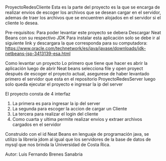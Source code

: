ProyectoRedesCliente
Esta es la parte del proyecto es la que se encarga de realizar envios de escoger los archivos que se desean cargar en el servidor, 
ademas de traer los archivos que se encuentren alojados en el servidor si el cliente lo desea.


Pre-requisitos:
Para poder levantar este proyecto se debera Descargar Neat Beans con su respectivo JDK
Para instalar esta aplicación solo se debe ir al siguiente link y descargara la que corresponda para su computadora:
https://www.oracle.com/technetwork/es/java/javase/downloads/jdk-netbeans-jsp-3413139-esa.html


Como levantar un proyecto
Lo primero que tiene que hacer es abrir la aplicación luego de abrir Neat beans selecciona file y open proyect después de escoger el proyecto actual, asegurese
de haber levantado primero el servidor que esta en el repositorio ProyectoRedesServer luego solo queda ejecutar el proyecto e ingresar la ip del server

El proyecto consta de 4 interfaz 
1. La primera es para ingresar la ip del server
2. La segunda para escoger la accion de cargar un Cliente
3. La tercera para realizar el login del cliente
4. Como cuarta y ultima permite realizar envios y extraer archivos cargados en el  servidor

Construido con el id Neat Beans en lenguaje de programación java, se utilizo la libreria jdom al igual que los servidores de la base de datos de mysql que nos 
brinda la Universidad de Costa Rica.


Autor: Luis Fernando Brenes Sanabria

